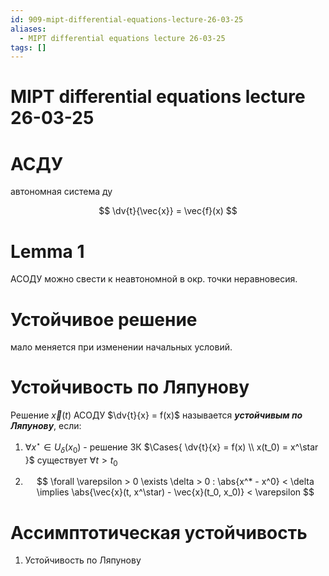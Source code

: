 ```yaml
---
id: 909-mipt-differential-equations-lecture-26-03-25
aliases:
  - MIPT differential equations lecture 26-03-25
tags: []
---
```


# MIPT differential equations lecture 26-03-25

# АСДУ

автономная система ду

$$
\dv{t}{\vec{x}} = \vec{f}(x)
$$

# Lemma 1

АСОДУ можно свести к неавтономной в окр. точки неравновесия.

# Устойчивое решение

мало меняется при изменении начальных условий.

# Устойчивость по Ляпунову

Решение $\vec{x}(t)$ АСОДУ $\dv{t}{x} = f(x)$ называется **_устойчивым по Ляпунову_**, если:

1. $\forall x^\star \in U_\delta(x_0)$ - решение ЗК $\Cases{
\dv{t}{x} = f(x) \\
x(t_0) = x^\star
}$ существует $\forall t > t_0$

2. $$
   \forall \varepsilon > 0 \exists \delta > 0 :
   \abs{x^* - x^0} < \delta \implies \abs{\vec{x}(t, x^\star) - \vec{x}(t_0, x_0)} < \varepsilon
   $$

# Ассимптотическая устойчивость

1. Устойчивость по Ляпунову
